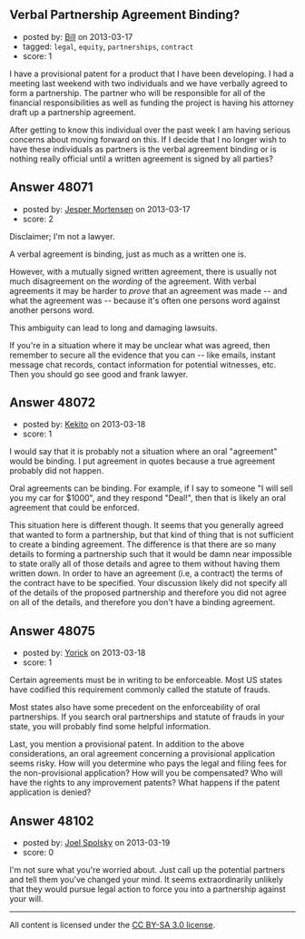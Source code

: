## Verbal Partnership Agreement Binding?

- posted by: [Bill](https://stackexchange.com/users/-1/25514-bill) on 2013-03-17
- tagged: `legal`, `equity`, `partnerships`, `contract`
- score: 1

I have a provisional patent for a product that I have been developing. I had a meeting last weekend with two individuals and we have verbally agreed to form a partnership. The partner who will be responsible for all of the financial responsibilities as well as funding the project is having his attorney draft up a partnership agreement. 

After getting to know this individual over the past week I am having serious concerns about moving forward on this. If I decide that I no longer wish to have these individuals as partners is the verbal agreement binding or is nothing really official until a written agreement is signed by all parties? 


## Answer 48071

- posted by: [Jesper Mortensen](https://stackexchange.com/users/-1/1261-jesper-mortensen) on 2013-03-17
- score: 2

Disclaimer; I'm not a lawyer.

A verbal agreement is binding, just as much as a written one is.

However, with a mutually signed written agreement, there is usually not much disagreement on the *wording* of the agreement. With verbal agreements it may be harder to *prove* that an agreement was made -- and what the agreement was -- because it's often one persons word  against another persons word.

This ambiguity can lead to long and damaging lawsuits.

If you're in a situation where it may be unclear what was agreed, then remember to secure all the evidence that you can -- like emails, instant message chat records, contact information for potential witnesses, etc. Then you should go see good and frank lawyer.


## Answer 48072

- posted by: [Kekito](https://stackexchange.com/users/-1/5898-kekito) on 2013-03-18
- score: 1

I would say that it is probably not a situation where an oral "agreement" would be binding.  I put agreement in quotes because a true agreement probably did not happen.

Oral agreements can be binding.  For example, if I say to someone "I will sell you my car for $1000", and they respond "Deal!", then that is likely an oral agreement that could be enforced.

This situation here is different though.  It seems that you generally agreed that wanted to form a partnership, but that kind of thing that is not sufficient to create a binding agreement.  The difference is that there are so many details to forming a partnership such that it would be damn near impossible to state orally all of those details and agree to them without having them written down.  In order to have an agreement (i.e, a contract) the terms of the contract have to be specified.  Your discussion likely did not specify all of the details of the proposed partnership and therefore you did not agree on all of the details, and therefore you don't have a binding agreement.



## Answer 48075

- posted by: [Yorick](https://stackexchange.com/users/-1/22512-yorick) on 2013-03-18
- score: 1

Certain agreements must be in writing to be enforceable.  Most US states have codified this requirement commonly called the statute of frauds.

Most states also have some precedent on the enforceability of oral partnerships.  If you search oral partnerships and statute of frauds in your state, you will probably find some helpful information.

Last, you mention a provisional patent.  In addition to the above considerations, an oral agreement concerning a provisional application seems risky.  How will you determine who pays the legal and filing fees for the non-provisional application?  How will you be compensated?  Who will have the rights to any improvement patents?  What happens if the patent application is denied?  



## Answer 48102

- posted by: [Joel Spolsky](https://stackexchange.com/users/-1/4335-joel-spolsky) on 2013-03-19
- score: 0

I'm not sure what you're worried about. Just call up the potential partners and tell them you've changed your mind. It seems extraordinarily unlikely that they would pursue legal action to force you into a partnership against your will.



---

All content is licensed under the [CC BY-SA 3.0 license](https://creativecommons.org/licenses/by-sa/3.0/).
